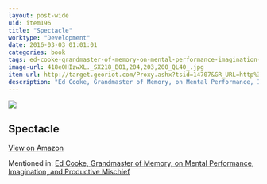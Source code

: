 ```yaml
---
layout: post-wide
uid: item196
title: "Spectacle"
worktype: "Development"
date: 2016-03-03 01:01:01
categories: book
tags: ed-cooke-grandmaster-of-memory-on-mental-performance-imagination-and-productive-mischief
image-url: 418eOHIzwXL._SX218_BO1,204,203,200_QL40_.jpg
item-url: http://target.georiot.com/Proxy.ashx?tsid=14707&GR_URL=http%3A%2F%2Fwww.amazon.com%2FSpectacle-David-Rockwell%2Fdp%2F0714845744%2F
description: "Ed Cooke, Grandmaster of Memory, on Mental Performance, Imagination, and Productive Mischief"
---
```

<a href="http://target.georiot.com/Proxy.ashx?tsid=14707&GR_URL=http%3A%2F%2Fwww.amazon.com%2FSpectacle-David-Rockwell%2Fdp%2F0714845744%2F" target="blank"><img src="../../../../img/thumbs/418eOHIzwXL._SX218_BO1,204,203,200_QL40_.jpg" class="prod-img"></a>
<h2>Spectacle</h2>
<p><a class="btn btn-primary" href="http://target.georiot.com/Proxy.ashx?tsid=14707&GR_URL=http%3A%2F%2Fwww.amazon.com%2FSpectacle-David-Rockwell%2Fdp%2F0714845744%2F" target="blank">View on Amazon</a><p>
<p>Mentioned in: <a href="http://fourhourworkweek.com/2014/12/30/ed-cooke/" target="blank">Ed Cooke, Grandmaster of Memory, on Mental Performance, Imagination, and Productive Mischief</a></p>
